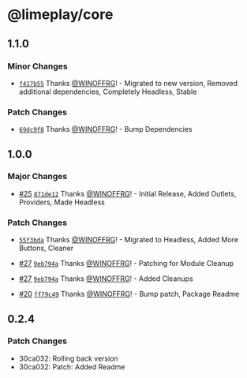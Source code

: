 # @limeplay/core

## 1.1.0

### Minor Changes

- [`f417b55`](https://github.com/WINOFFRG/limeplay/commit/f417b558ade33b80a90c7f462ba0490bc86ca24d) Thanks [@WINOFFRG](https://github.com/WINOFFRG)! - Migrated to new version, Removed additional dependencies, Completely Headless, Stable

### Patch Changes

- [`69dc9f8`](https://github.com/WINOFFRG/limeplay/commit/69dc9f8306e5beed6879299991b4c6bf70696436) Thanks [@WINOFFRG](https://github.com/WINOFFRG)! - Bump Dependencies

## 1.0.0

### Major Changes

- [#25](https://github.com/WINOFFRG/limeplay/pull/25) [`871de12`](https://github.com/WINOFFRG/limeplay/commit/871de12094ab517536500c35240680a5e9e582c5) Thanks [@WINOFFRG](https://github.com/WINOFFRG)! - Initial Release, Added Outlets, Providers, Made Headless

### Patch Changes

- [`55f3bda`](https://github.com/WINOFFRG/limeplay/commit/55f3bdae8b3e4b924f1c5782f26f0969feb5bb68) Thanks [@WINOFFRG](https://github.com/WINOFFRG)! - Migrated to Headless, Added More Buttons, Cleaner

- [#27](https://github.com/WINOFFRG/limeplay/pull/27) [`9eb794a`](https://github.com/WINOFFRG/limeplay/commit/9eb794ab697ec20f7bc3966047c20d4414a72377) Thanks [@WINOFFRG](https://github.com/WINOFFRG)! - Patching for Module Cleanup

- [#27](https://github.com/WINOFFRG/limeplay/pull/27) [`9eb794a`](https://github.com/WINOFFRG/limeplay/commit/9eb794ab697ec20f7bc3966047c20d4414a72377) Thanks [@WINOFFRG](https://github.com/WINOFFRG)! - Added Cleanups

- [#20](https://github.com/WINOFFRG/limeplay/pull/20) [`ff79c49`](https://github.com/WINOFFRG/limeplay/commit/ff79c492bb29319b9a1d2c6f016ef3d54fa0af00) Thanks [@WINOFFRG](https://github.com/WINOFFRG)! - Bump patch, Package Readme

## 0.2.4

### Patch Changes

- 30ca032: Rolling back version
- 30ca032: Patch: Added Readme
